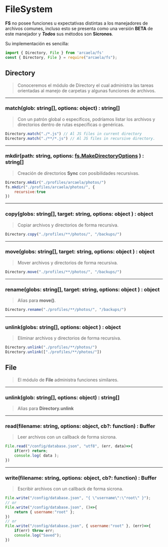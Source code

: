 # FileSystem

**FS** no posee funciones u expectativas distintas a los manejadores de archivos comunes, incluso esto se presenta como una versión **BETA** de este manejador y  ***Todos***  sus métodos son **Sícronos**.

Su implementación es sencilla:

```js
import { Directory, File } from 'arcaela/fs'
const { Directory, File } = require("arcaela/fs");
```


## Directory
> Conoceremos el módulo de Directory el cual administra las tareas orientadas al manejo de carpetas y algunas funciones de archivos.

---
### match(glob: string[], options: object) : string[]
> Con un patrón global o específicos, podríamos listar los archivos y directorios dentro de rutas específicas o genéricas.

```js
Directory.match("./*.js") // Al JS files in current directory
Directory.match("./**/*.js") // Al JS files in recursive directory.
```

---
### mkdir(path: string, options: [fs.MakeDirectoryOptions](https://nodejs.org/api/fs.html#fspromisesmkdirpath-options) ) : string[]
> Creación de directorios **Sync** con posibilidades recursivas.

```js
Directory.mkdir("./profiles/arcaela/photos/")
fs.mkdir("./profiles/arcaela/photos/", {
    recursive:true
})
```

---
### copy(globs: string[], target: string, options: object ) : object
> Copiar archivos y directorios de forma recursiva.

```js
Directory.copy("./profiles/**/photos/", "/backups/")
```

---
### move(globs: string[], target: string, options: object ) : object
> Mover archivos y directorios de forma recursiva.

```js
Directory.move("./profiles/**/photos/", "/backups/")
```

---
### rename(globs: string[], target: string, options: object ) : object
> Alias para **move()**.

```js
Directory.rename("./profiles/**/photos/", "/backups/")
```

---
### unlink(globs: string[], options: object ) : object
> Eliminar archivos y directorios de forma recursiva.

```js
Directory.unlink("./profiles/**/photos/")
Directory.unlink(["./profiles/**/photos/"])
```

## File
> El módulo de **File** administra funciones similares.

---
### unlink(glob: string[], options: object) : string[]
> Alias para **Directory.unlink**

---
### read(filename: string, options: object, cb?: function) : Buffer
> Leer archivos con un callback de forma sicrona.

```js
File.read("/config/database.json", "utf8", (err, data)=>{
    if(err) return;
    console.log( data );
})
```

---
### write(filename: string, options: object, cb?: function) : Buffer
> Escribir archivos con un callback de forma sicrona.

```js
File.write("/config/database.json", "{ \"username\":\"root\" }");
// or
File.write("/config/database.json", ()=>{
    return { username:"root" };
})
// or
File.write("/config/database.json", { username:"root" }, (err)=>{
    if(err) throw err;
    console.log("Saved");
})
```
